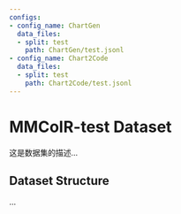 ```yaml
---
configs:
- config_name: ChartGen
  data_files:
  - split: test
    path: ChartGen/test.jsonl
- config_name: Chart2Code
  data_files:
  - split: test
    path: Chart2Code/test.jsonl
---
```


# MMCoIR-test Dataset

这是数据集的描述...

## Dataset Structure

...